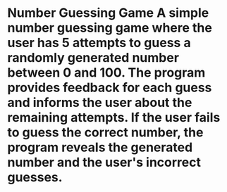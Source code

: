  # Number Guessing Game A simple number guessing game where the user has 5 attempts to guess a randomly generated number between 0 and 100. The program provides feedback for each guess and informs the user about the remaining attempts. If the user fails to guess the correct number, the program reveals the generated number and the user's incorrect guesses.
